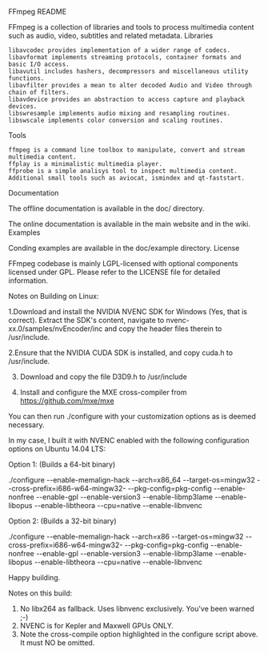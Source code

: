 FFmpeg README

FFmpeg is a collection of libraries and tools to process multimedia content such as audio, video, subtitles and related metadata.
Libraries

    libavcodec provides implementation of a wider range of codecs.
    libavformat implements streaming protocols, container formats and basic I/O access.
    libavutil includes hashers, decompressors and miscellaneous utility functions.
    libavfilter provides a mean to alter decoded Audio and Video through chain of filters.
    libavdevice provides an abstraction to access capture and playback devices.
    libswresample implements audio mixing and resampling routines.
    libswscale implements color conversion and scaling routines.

Tools

    ffmpeg is a command line toolbox to manipulate, convert and stream multimedia content.
    ffplay is a minimalistic multimedia player.
    ffprobe is a simple analisys tool to inspect multimedia content.
    Additional small tools such as aviocat, ismindex and qt-faststart.

Documentation

The offline documentation is available in the doc/ directory.

The online documentation is available in the main website and in the wiki.
Examples

Conding examples are available in the doc/example directory.
License

FFmpeg codebase is mainly LGPL-licensed with optional components licensed under GPL. Please refer to the LICENSE file for detailed information.

Notes on Building on Linux:

1.Download and install the NVIDIA NVENC SDK for Windows (Yes, that is correct). Extract the SDK's content, navigate to nvenc-xx.0/samples/nvEncoder/inc and copy the header files therein to /usr/include.

2.Ensure that the NVIDIA CUDA SDK is installed, and copy cuda.h to /usr/include.

3. Download and copy the file D3D9.h to /usr/include

4. Install and configure the MXE cross-compiler from https://github.com/mxe/mxe

You can then run ./configure with your customization options as is deemed necessary.

In my case, I built it with NVENC enabled with the following configuration options on Ubuntu 14.04 LTS:

Option 1: (Builds a 64-bit binary)

./configure --enable-memalign-hack --arch=x86_64 --target-os=mingw32 --cross-prefix=i686-w64-mingw32- --pkg-config=pkg-config --enable-nonfree --enable-gpl --enable-version3 --enable-libmp3lame  --enable-libopus --enable-libtheora --cpu=native  --enable-libnvenc

Option 2: (Builds a 32-bit binary)

./configure --enable-memalign-hack --arch=x86 --target-os=mingw32 --cross-prefix=i686-w64-mingw32- --pkg-config=pkg-config --enable-nonfree --enable-gpl --enable-version3 --enable-libmp3lame  --enable-libopus --enable-libtheora --cpu=native  --enable-libnvenc

Happy building. 

Notes on this build:

1. No libx264 as fallback. Uses libnvenc exclusively. You've been warned ;-)
2. NVENC is for Kepler and Maxwell GPUs ONLY.
3. Note the cross-compile option highlighted in the configure script above. It must NO be omitted. 
